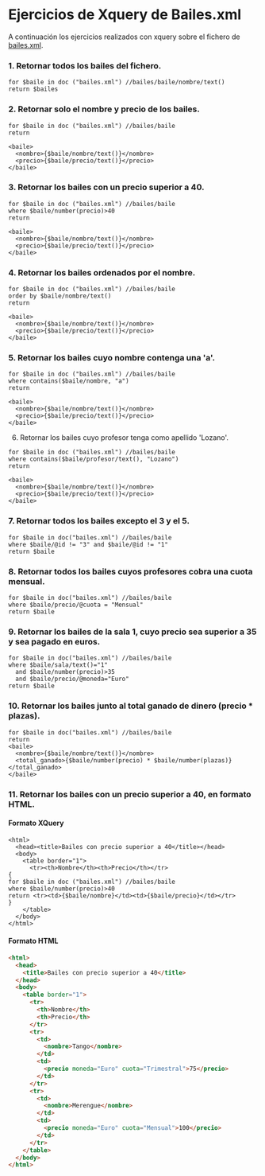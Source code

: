 # Ejercicios de Xquery de Bailes.xml

A continuación los ejercicios realizados con xquery sobre el fichero de [bailes.xml](bailes.xml).

### 1. Retornar todos los bailes del fichero.

```xq
for $baile in doc ("bailes.xml") //bailes/baile/nombre/text()
return $bailes
```

### 2. Retornar solo el nombre y precio de los bailes.

```xq
for $baile in doc ("bailes.xml") //bailes/baile
return

<baile>
  <nombre>{$baile/nombre/text()}</nombre>
  <precio>{$baile/precio/text()}</precio>
</baile>
```

### 3. Retornar los bailes con un precio superior a 40.

```xq
for $baile in doc ("bailes.xml") //bailes/baile
where $baile/number(precio)>40
return

<baile>
  <nombre>{$baile/nombre/text()}</nombre>
  <precio>{$baile/precio/text()}</precio>
</baile>
```

### 4. Retornar los bailes ordenados por el nombre.

```xq
for $baile in doc ("bailes.xml") //bailes/baile
order by $baile/nombre/text()
return

<baile>
  <nombre>{$baile/nombre/text()}</nombre>
  <precio>{$baile/precio/text()}</precio>
</baile>
```

### 5. Retornar los bailes cuyo nombre contenga una 'a'.

```xq
for $baile in doc ("bailes.xml") //bailes/baile
where contains($baile/nombre, "a")
return

<baile>
  <nombre>{$baile/nombre/text()}</nombre>
  <precio>{$baile/precio/text()}</precio>
</baile>
```

6. Retornar los bailes cuyo profesor tenga como apellido 'Lozano'.

```xq
for $baile in doc ("bailes.xml") //bailes/baile
where contains($baile/profesor/text(), "Lozano")
return

<baile>
  <nombre>{$baile/nombre/text()}</nombre>
  <precio>{$baile/precio/text()}</precio>
</baile>
```

### 7. Retornar todos los bailes excepto el 3 y el 5.

```xq
for $baile in doc("bailes.xml") //bailes/baile
where $baile/@id != "3" and $baile/@id != "1"
return $baile
```

### 8. Retornar todos los bailes cuyos profesores cobra una cuota mensual.

```xq
for $baile in doc("bailes.xml") //bailes/baile
where $baile/precio/@cuota = "Mensual"
return $baile
```

### 9. Retornar los bailes de la sala 1, cuyo precio sea superior a 35 y sea pagado en euros.

```xq
for $baile in doc("bailes.xml") //bailes/baile
where $baile/sala/text()="1"
  and $baile/number(precio)>35
  and $baile/precio/@moneda="Euro"
return $baile
```

### 10. Retornar los bailes junto al total ganado de dinero (precio * plazas).

```xq
for $baile in doc("bailes.xml") //bailes/baile
return 
<baile>
  <nombre>{$baile/nombre/text()}</nombre>
  <total_ganado>{$baile/number(precio) * $baile/number(plazas)}</total_ganado>
</baile>
```

### 11. Retornar los bailes con un precio superior a 40, en formato HTML.

#### Formato XQuery

```xq
<html>
  <head><title>Bailes con precio superior a 40</title></head>
  <body>
    <table border="1">
      <tr><th>Nombre</th><th>Precio</th></tr>
{
for $baile in doc ("bailes.xml") //bailes/baile
where $baile/number(precio)>40
return <tr><td>{$baile/nombre}</td><td>{$baile/precio}</td></tr>
} 
    </table>
  </body>
</html>
```

#### Formato HTML

```html
<html>
  <head>
    <title>Bailes con precio superior a 40</title>
  </head>
  <body>
    <table border="1">
      <tr>
        <th>Nombre</th>
        <th>Precio</th>
      </tr>
      <tr>
        <td>
          <nombre>Tango</nombre>
        </td>
        <td>
          <precio moneda="Euro" cuota="Trimestral">75</precio>
        </td>
      </tr>
      <tr>
        <td>
          <nombre>Merengue</nombre>
        </td>
        <td>
          <precio moneda="Euro" cuota="Mensual">100</precio>
        </td>
      </tr>
    </table>
  </body>
</html>
```